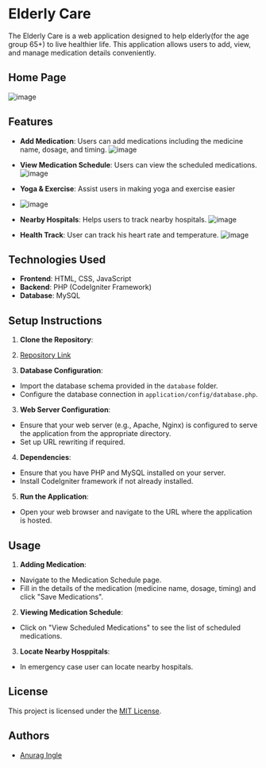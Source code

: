 # Elderly Care 

The Elderly Care is a web application designed to help elderly(for the age group 65+) to live healthier life. This application allows users to add, view, and manage medication details conveniently.
## Home Page
![image](https://github.com/anuragingle01/Kratin_LLC_Exercise_Anurag/assets/110114526/68381995-5609-4d19-a905-0d91c60cf134)
## Features

- **Add Medication**: Users can add medications including the medicine name, dosage, and timing.
![image](https://github.com/anuragingle01/Kratin_LLC_Exercise_Anurag/assets/110114526/78d79f18-2261-41ac-98d2-0eacaf8a99a8)

- **View Medication Schedule**: Users can view the scheduled medications.
  ![image](https://github.com/anuragingle01/Kratin_LLC_Exercise_Anurag/assets/110114526/bb9e1155-2b76-4b6d-878e-358550b01318)

- **Yoga & Exercise**: Assist users in making yoga and exercise easier
- ![image](https://github.com/anuragingle01/Kratin_LLC_Exercise_Anurag/assets/110114526/5074e4c3-c30f-49b5-a009-cbe6688ab4b5)

- **Nearby Hospitals**: Helps users to track nearby hospitals.
  ![image](https://github.com/anuragingle01/Kratin_LLC_Exercise_Anurag/assets/110114526/90e07e2d-1657-4c74-875e-92bbcb4cb3ee)
- **Health Track**: User can track his heart rate and temperature.
![image](https://github.com/anuragingle01/Kratin_LLC_Exercise_Anurag/assets/110114526/935c1336-373f-4922-8ab2-41e2608975ca)

  
## Technologies Used

- **Frontend**: HTML, CSS, JavaScript
- **Backend**: PHP (CodeIgniter Framework)
- **Database**: MySQL

## Setup Instructions

1. **Clone the Repository**:
2. [Repository Link](https://github.com/anuragingle01/Kratin_LLC_Exercise_Anurag.git)


2. **Database Configuration**:
- Import the database schema provided in the `database` folder.
- Configure the database connection in `application/config/database.php`.

3. **Web Server Configuration**:
- Ensure that your web server (e.g., Apache, Nginx) is configured to serve the application from the appropriate directory.
- Set up URL rewriting if required.

4. **Dependencies**:
- Ensure that you have PHP and MySQL installed on your server.
- Install CodeIgniter framework if not already installed.

5. **Run the Application**:
- Open your web browser and navigate to the URL where the application is hosted.

## Usage

1. **Adding Medication**:
- Navigate to the Medication Schedule page.
- Fill in the details of the medication (medicine name, dosage, timing) and click "Save Medications".

2. **Viewing Medication Schedule**:
- Click on "View Scheduled Medications" to see the list of scheduled medications.

3. **Locate Nearby Hosppitals**:
- In emergency case user can locate nearby hospitals.

## License

This project is licensed under the [MIT License](LICENSE).

## Authors

- [Anurag Ingle]([https://github.com/anuragingle01])


